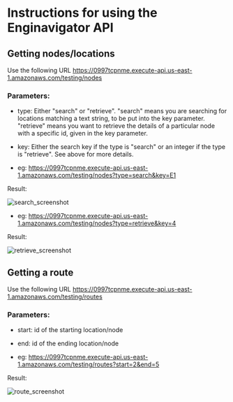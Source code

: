 # Instructions for using the Enginavigator API

## Getting nodes/locations

Use the following URL https://0997tcpnme.execute-api.us-east-1.amazonaws.com/testing/nodes

### Parameters:

* type: Either "search" or "retrieve". "search" means you are searching for locations matching a text string, to be put into the key parameter. "retrieve" means you want to retrieve the details of a particular node with a specific id, given in the key parameter. 

* key: Either the search key if the type is "search" or an integer if the type is "retrieve". See above for more details.

* eg: https://0997tcpnme.execute-api.us-east-1.amazonaws.com/testing/nodes?type=search&key=E1

Result:

![search_screenshot](https://github.com/neilbaner/enginavigator/blob/master/screenshot_search_location.png)

* eg: https://0997tcpnme.execute-api.us-east-1.amazonaws.com/testing/nodes?type=retrieve&key=4

Result:

![retrieve_screenshot](https://github.com/neilbaner/enginavigator/blob/master/screenshot_retrieve_location.png)

## Getting a route

Use the following URL https://0997tcpnme.execute-api.us-east-1.amazonaws.com/testing/routes


### Parameters:

* start: id of the starting location/node

* end: id of the ending location/node

* eg: https://0997tcpnme.execute-api.us-east-1.amazonaws.com/testing/routes?start=2&end=5

Result:

![route_screenshot](https://github.com/neilbaner/enginavigator/blob/master/screenshot_get_route.png)